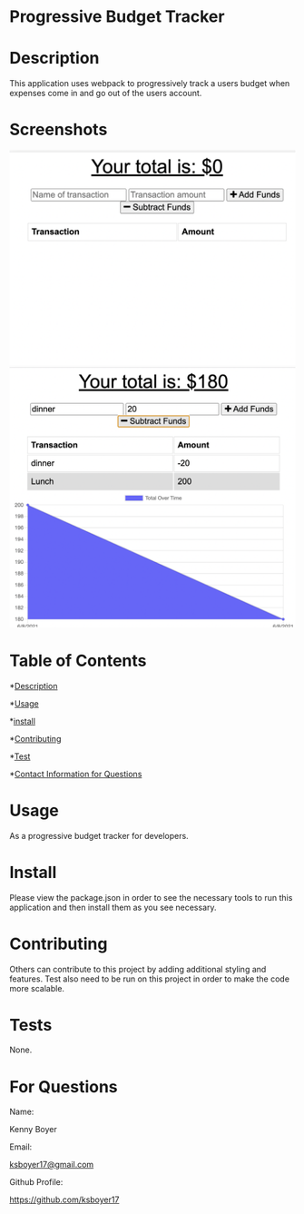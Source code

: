 # Progressive Budget Tracker
 # Description

 This application uses webpack to progressively track a users budget when expenses come in and go out of the users account.

 # Screenshots
![Screenshot 1](https://github.com/ksboyer17/progressive-budget/blob/main/Develop/public/icons/Screen%20Shot%202021-06-08%20at%2010.01.00%20PM.png?raw=true)
![Screenshot 2](https://github.com/ksboyer17/progressive-budget/blob/main/Develop/public/icons/Screen%20Shot%202021-06-08%20at%2010.01.28%20PM.png?raw=true)

 # Table of Contents

 *[Description](#description)

 *[Usage](#usage)

 *[install](#install)

 *[Contributing](#contributing)

 *[Test](#tests)

 *[Contact Information for Questions](#for-questions)


 # Usage

 As a progressive budget tracker for developers.

 # Install

 Please view the package.json in order to see the necessary tools to run this application and then install them as you see necessary.

 # Contributing

 Others can contribute to this project by adding additional styling and features. Test also need to be run on this project in order to make the code more scalable.

 # Tests

 None.

 # For Questions

 Name:

 Kenny Boyer

 Email:

 ksboyer17@gmail.com

 Github Profile:

 https://github.com/ksboyer17


